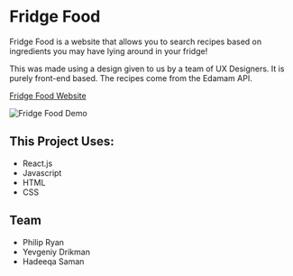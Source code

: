 # Fridge Food
Fridge Food is a website that allows you to search recipes based on ingredients you may have lying around in your fridge!

This was made using a design given to us by a team of UX Designers. It is purely front-end based. The recipes come from the Edamam API.

[Fridge Food Website](http://fridgefood.surge.sh)

![Fridge Food Demo](fridgefood.gif)

## This Project Uses:
- React.js
- Javascript
- HTML
- CSS

## Team
- Philip Ryan
- Yevgeniy Drikman
- Hadeeqa Saman
